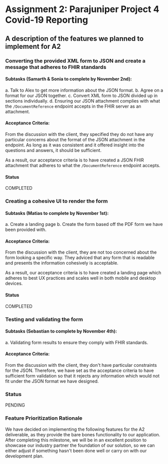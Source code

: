 # Assignment 2: Parajuniper Project 4 Covid-19 Reporting

## A description of the features we planned to implement for A2 

### Converting the provided XML form to JSON and create a message that adheres to FHIR standards

#### Subtasks (Samarth & Sonia to complete by November 2nd): 
a. Talk to Alex to get more information about the JSON format. 
b. Agree on a format for our JSON together.
c. Convert XML form to JSON divided up in sections individually.
d. Ensuring our JSON attachment complies with what the `/DocumentReference` endpoint accepts in the FHIR server as an attachment. 

#### Acceptance Criteria: 
From the discussion with the client, they specified they do not have any particular concerns about the format of the JSON attachment in the endpoint. As long as it was consistent and it offered insight into the questions and answers, it should be sufficient. 

As a result, our acceptance criteria is to have created a JSON FHIR attachment that adheres to what the `/DocumentReference` endpoint accepts. 

#### Status 
COMPLETED

### Creating a cohesive UI to render the form 

#### Subtasks (Matias to complete by November 1st): 
a. Create a landing page 
b. Create the form based off the PDF form we have been provided with. 

#### Acceptance Criteria: 
From the discussion with the client, they are not too concerned about the form looking a specific way. They adviced that any form that is readable and presents the information cohesively is acceptable. 

As a result, our acceptance criteria is to have created a landing page which adheres to best UX practices and scales well in both mobile and desktop devices. 

#### Status
COMPLETED

### Testing and validating the form 

#### Subtasks (Sebastian to complete by November 4th): 
a. Validating form results to ensure they comply with FHIR standards. 

#### Acceptance Criteria:
From the discussion with the client, they don't have particular constraints for the JSON. Therefore, we have set as the acceptance criteria to have sufficient form validation so that it rejects any information which would not fit under the JSON format we have designed. 

### Status 
PENDING

### Feature Prioritization Rationale 

We have decided on implementing the following features for the A2 deliverable, as they provide the bare bones functionality to our application. After completing this milestone, we will be in an excellent position to showcase our industry partner the foundation of our solution, so we can either adjust if something hasn't been done well or carry on with our development plan. 